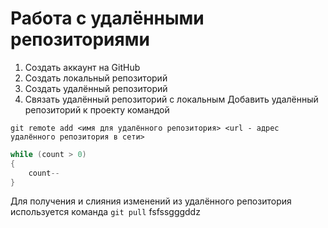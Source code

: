 # **Работа с удалёнными репозиториями**
1. Создать аккаунт на GitHub
2. Создать локальный репозиторий
3. Создать удалённый репозиторий
4. Связать удалённый репозиторий с локальным
Добавить удалённый репозиторий к проекту командой
```
git remote add <имя для удалённого репозитория> <url - адрес удалённого репозитория в сети>
```
```C#
while (count > 0)
{
    count--
}
```
Для получения и слияния изменений из удалённого репозитория используется команда `git pull` fsfssgggddz

